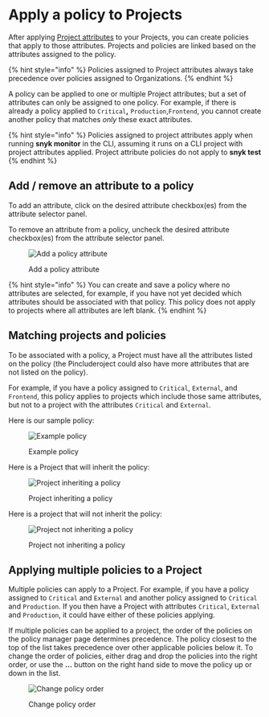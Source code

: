 # Apply a policy to Projects

After applying [Project attributes](../introduction-to-snyk-projects/project-attributes.md) to your Projects, you can create policies that apply to those attributes. Projects and policies are linked based on the attributes assigned to the policy.

{% hint style="info" %}
Policies assigned to Project attributes always take precedence over policies assigned to Organizations.
{% endhint %}

A policy can be applied to one or multiple Project attributes; but a set of attributes can only be assigned to one policy. For example, if there is already a policy applied to `Critical`**,** `Production`,`Frontend`, you cannot create another policy that matches _only_ these exact attributes.

{% hint style="info" %}
Policies assigned to project attributes apply when running **snyk monitor** in the CLI, assuming it runs on a CLI project with project attributes applied. Project attribute policies do not apply to **snyk test**
{% endhint %}

## Add / remove an attribute to a policy

To add an attribute, click on the desired attribute checkbox(es) from the attribute selector panel.

To remove an attribute from a policy, uncheck the desired attribute checkbox(es) from the attribute selector panel.

<div align="left">

<figure><img src="../../.gitbook/assets/screenshot_2021-03-11_at_1.20.42_pm.png" alt="Add a policy attribute"><figcaption><p>Add a policy attribute</p></figcaption></figure>

</div>

{% hint style="info" %}
You can create and save a policy where no attributes are selected, for example, if you have not yet decided which attributes should be associated with that policy. This policy does not apply to projects where all attributes are left blank.
{% endhint %}

## Matching projects and policies

To be associated with a policy, a Project must have all the attributes listed on the policy (the Pincluderoject could also have more attributes that are not listed on the policy).

For example, if you have a policy assigned to `Critical`, `External`, and `Frontend`, this policy applies to projects which include those same attributes, but not to a project with the attributes `Critical` and `External`.

Here is our sample policy:

<div align="left">

<figure><img src="../../.gitbook/assets/screenshot_2021-03-11_at_11.54.33_am.png" alt="Example policy"><figcaption><p>Example policy</p></figcaption></figure>

</div>

Here is a Project that will inherit the policy:

<div align="left">

<figure><img src="../../.gitbook/assets/screenshot_2021-03-11_at_12.26.02_pm.png" alt="Project inheriting a policy"><figcaption><p>Project inheriting a policy</p></figcaption></figure>

</div>

Here is a project that will not inherit the policy:

<div align="left">

<figure><img src="../../.gitbook/assets/screenshot_2021-03-11_at_12.29.03_pm.png" alt="Project not inheriting a policy"><figcaption><p>Project not inheriting a policy</p></figcaption></figure>

</div>

## Applying multiple policies to a Project

Multiple policies can apply to a Project. For example, if you have a policy assigned to `Critical` and `External` and another policy assigned to `Critical` and `Production`. If you then have a Project with attributes `Critical`, `External` and `Production`, it could have either of these policies applying.

If multiple policies can be applied to a project, the order of the policies on the policy manager page determines precedence. The policy closest to the top of the list takes precedence over other applicable policies below it. To change the order of policies, either drag and drop the policies into the right order, or use the **...** button on the right hand side to move the policy up or down in the list.

<div align="left">

<figure><img src="../../.gitbook/assets/screenshot_2021-03-11_at_12.51.25_pm.png" alt="Change policy order"><figcaption><p>Change policy order</p></figcaption></figure>

</div>
